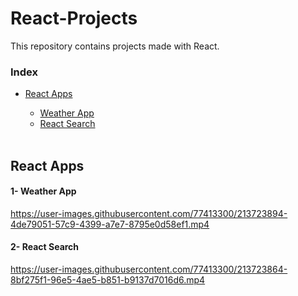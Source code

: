 # React-Projects

This repository contains projects made with React.

### Index

* [React Apps](#react-apps)
  * [Weather App](#1--weather-app)
  * [React Search](#2--react-search)
  
  <br>

## React Apps 

#### 1- Weather App
https://user-images.githubusercontent.com/77413300/213723894-4de79051-57c9-4399-a7e7-8795e0d58ef1.mp4
#### 2- React Search
https://user-images.githubusercontent.com/77413300/213723864-8bf275f1-96e5-4ae5-b851-b9137d7016d6.mp4
